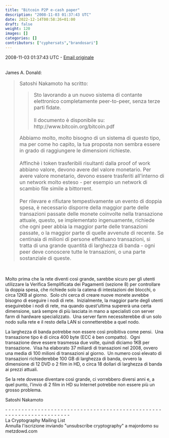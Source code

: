 ```yaml
---
title: "Bitcoin P2P e-cash paper"
description: "2008-11-03 01:37:43 UTC"
date: 2022-12-14T00:58:26+01:00
draft: false
weight: 120
images: []
categories: []
contributors: ["cyphersats","brandosari"]
---
```


2008-11-03 01:37:43 UTC - [Email originale](https://www.metzdowd.com/pipermail/cryptography/2008-November/014815.html)

<br>
James A. Donald:
<blockquote style="font-size:16px">
    Satoshi Nakamoto ha scritto:
        <blockquote style="font-size:16px">
            Sto lavorando a un nuovo sistema di contante elettronico completamente
            peer-to-peer, senza terze parti fidate.
            <br><br>
            Il documento è disponibile su:<br>
            http://www.bitcoin.org/bitcoin.pdf
        </blockquote>
    Abbiamo molto, molto bisogno di un sistema di questo tipo, ma per come ho capito, la tua
    proposta non sembra essere in grado di raggiungere le dimensioni richieste.
    <br><br>
    Affinchè i token trasferibili risultanti dalla proof of work abbiano valore, devono avere
    del valore monetario. Per avere valore monetario, devono essere trasferiti all'interno di
    un network molto esteso - per esempio un network di scambio file simile a bittorrent.
    <br><br>
    Per rilevare e rifiutare tempestivamente un evento di doppia spesa,
    è necessario disporre della maggior parte delle transazioni passate delle monete coinvolte nella
    transazione attuale, questo, se implementato ingenuamente, richiede che ogni peer abbia la maggior parte delle
    transazioni passate, o la maggior parte di quelle avvenute di recente. Se
    centinaia di milioni di persone effettuano transazioni, si tratta di una grande quantità di
    larghezza di banda - ogni peer deve conoscere tutte le transazioni, o una parte sostanziale di queste.
</blockquote>
<br>

Molto prima che la rete diventi così grande, sarebbe sicuro per gli utenti utilizzare la Verifica Semplificata dei Pagamenti (sezione 8) per controllare la doppia spesa, che richiede solo la catena di intestazioni dei blocchi, o circa 12KB al giorno. &nbsp;Solo chi cerca di creare nuove monete avrebbe bisogno di eseguire i nodi di rete. &nbsp;Inizialmente, la maggior parte degli utenti eseguirebbe i nodi di rete, ma quando quest’ultima supererà una certa dimensione, sarà sempre di più lasciata in mano a specialisti con server farm di hardware specializzato. &nbsp;Una server farm necessiterebbe di un solo nodo sulla rete e il resto della LAN si connetterebbe a quel nodo.

La larghezza di banda potrebbe non essere così proibitiva come pensi. &nbsp;Una transazione tipo è di circa 400 byte (ECC è ben compatto). &nbsp;Ogni transazione deve essere trasmessa due volte, quindi diciamo 1KB per transazione. &nbsp;Visa ha elaborato 37 miliardi di transazioni nel 2008, ovvero una media di 100 milioni di transazioni al giorno. &nbsp;Un numero così elevato di transazioni richiederebbe 100 GB di larghezza di banda, ovvero la dimensione di 12 DVD o 2 film in HD, o circa 18 dollari di larghezza di banda ai prezzi attuali.

Se la rete dovesse diventare così grande, ci vorrebbero diversi anni e, a quel punto, l'invio di 2 film in HD su Internet potrebbe non essere più un grosso problema.

Satoshi Nakamoto

\- \- \- \- \- \- \- \- \- \- \- \- \- \- \- \- \- \- \- \- \- \- \- \- \- \- \- \- \- \- \- \- \- \- \- \- \- \- \- \- \- \- \- \- \- \- \- \- \- \- \- \- \- \- \- \- \- \- \- \- \- \- \- \- \- \- \- \-<br>
La Cryptography Mailing List<br>
Annulla l'iscrizione inviando "unsubscribe cryptography" a majordomo su metzdowd.com
